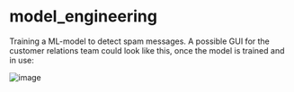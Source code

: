 # model_engineering

Training a ML-model to detect spam messages. A possible GUI for the customer relations team could look like this, once the model is trained and in use:

![image](https://user-images.githubusercontent.com/57121747/220004232-df9c48ce-fdc6-4c7b-8fa7-ce4ebd2cf045.png)

